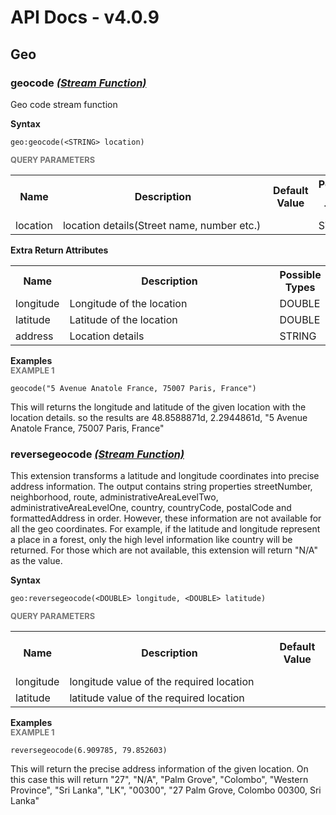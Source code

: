 # API Docs - v4.0.9

## Geo

### geocode *<a target="_blank" href="https://wso2.github.io/siddhi/documentation/siddhi-4.0/#stream-function">(Stream Function)</a>*

<p style="word-wrap: break-word">Geo code stream function</p>

<span id="syntax" class="md-typeset" style="display: block; font-weight: bold;">Syntax</span>
```
geo:geocode(<STRING> location)
```

<span id="query-parameters" class="md-typeset" style="display: block; color: rgba(0, 0, 0, 0.54); font-size: 12.8px; font-weight: bold;">QUERY PARAMETERS</span>
<table>
    <tr>
        <th>Name</th>
        <th style="min-width: 20em">Description</th>
        <th>Default Value</th>
        <th>Possible Data Types</th>
        <th>Optional</th>
        <th>Dynamic</th>
    </tr>
    <tr>
        <td style="vertical-align: top">location</td>
        <td style="vertical-align: top; word-wrap: break-word">location details(Street name, number etc.)</td>
        <td style="vertical-align: top"></td>
        <td style="vertical-align: top">STRING</td>
        <td style="vertical-align: top">No</td>
        <td style="vertical-align: top">No</td>
    </tr>
</table>
<span id="extra-return-attributes" class="md-typeset" style="display: block; font-weight: bold;">Extra Return Attributes</span>
<table>
    <tr>
        <th>Name</th>
        <th style="min-width: 20em">Description</th>
        <th>Possible Types</th>
    </tr>
    <tr>
        <td style="vertical-align: top">longitude</td>
        <td style="vertical-align: top; word-wrap: break-word">Longitude of the location</td>
        <td style="vertical-align: top">DOUBLE</td>
    </tr>
    <tr>
        <td style="vertical-align: top">latitude</td>
        <td style="vertical-align: top; word-wrap: break-word">Latitude of the location</td>
        <td style="vertical-align: top">DOUBLE</td>
    </tr>
    <tr>
        <td style="vertical-align: top">address</td>
        <td style="vertical-align: top; word-wrap: break-word">Location details</td>
        <td style="vertical-align: top">STRING</td>
    </tr>
</table>

<span id="examples" class="md-typeset" style="display: block; font-weight: bold;">Examples</span>
<span id="example-1" class="md-typeset" style="display: block; color: rgba(0, 0, 0, 0.54); font-size: 12.8px; font-weight: bold;">EXAMPLE 1</span>
```
geocode("5 Avenue Anatole France, 75007 Paris, France")
```
<p style="word-wrap: break-word">This will returns the longitude and latitude of the given location with the location details. so the results are 48.8588871d, 2.2944861d, "5 Avenue Anatole France, 75007 Paris, France"</p>

### reversegeocode *<a target="_blank" href="https://wso2.github.io/siddhi/documentation/siddhi-4.0/#stream-function">(Stream Function)</a>*

<p style="word-wrap: break-word">This extension transforms a latitude and longitude coordinates into precise address information. The output contains string properties streetNumber, neighborhood, route, administrativeAreaLevelTwo, administrativeAreaLevelOne, country, countryCode, postalCode and formattedAddress in order. However, these information are not available for all the geo coordinates. For example, if the latitude and longitude represent a place in a forest, only the high level information like country will be returned. For those which are not available, this extension will return "N/A" as the value.</p>

<span id="syntax" class="md-typeset" style="display: block; font-weight: bold;">Syntax</span>
```
geo:reversegeocode(<DOUBLE> longitude, <DOUBLE> latitude)
```

<span id="query-parameters" class="md-typeset" style="display: block; color: rgba(0, 0, 0, 0.54); font-size: 12.8px; font-weight: bold;">QUERY PARAMETERS</span>
<table>
    <tr>
        <th>Name</th>
        <th style="min-width: 20em">Description</th>
        <th>Default Value</th>
        <th>Possible Data Types</th>
        <th>Optional</th>
        <th>Dynamic</th>
    </tr>
    <tr>
        <td style="vertical-align: top">longitude</td>
        <td style="vertical-align: top; word-wrap: break-word">longitude value of the required location</td>
        <td style="vertical-align: top"></td>
        <td style="vertical-align: top">DOUBLE</td>
        <td style="vertical-align: top">No</td>
        <td style="vertical-align: top">No</td>
    </tr>
    <tr>
        <td style="vertical-align: top">latitude</td>
        <td style="vertical-align: top; word-wrap: break-word">latitude value of the required location</td>
        <td style="vertical-align: top"></td>
        <td style="vertical-align: top">DOUBLE</td>
        <td style="vertical-align: top">No</td>
        <td style="vertical-align: top">No</td>
    </tr>
</table>

<span id="examples" class="md-typeset" style="display: block; font-weight: bold;">Examples</span>
<span id="example-1" class="md-typeset" style="display: block; color: rgba(0, 0, 0, 0.54); font-size: 12.8px; font-weight: bold;">EXAMPLE 1</span>
```
reversegeocode(6.909785, 79.852603)
```
<p style="word-wrap: break-word">This will return the precise address information of the given location. On this case this will return "27", "N/A", "Palm Grove", "Colombo", "Western Province",                        "Sri Lanka", "LK", "00300", "27 Palm Grove, Colombo 00300, Sri Lanka"</p>

